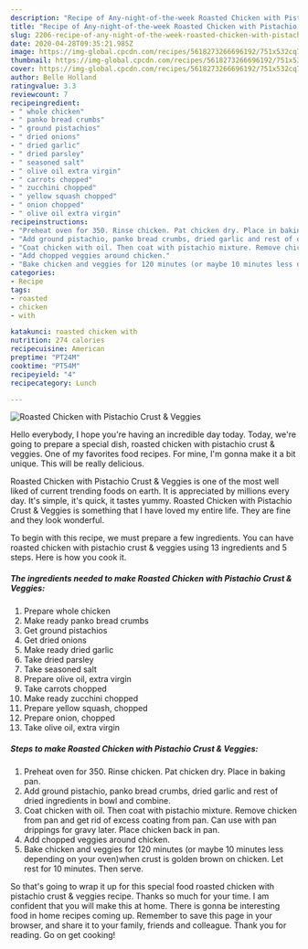 ```yaml
---
description: "Recipe of Any-night-of-the-week Roasted Chicken with Pistachio Crust &amp;amp; Veggies"
title: "Recipe of Any-night-of-the-week Roasted Chicken with Pistachio Crust &amp;amp; Veggies"
slug: 2206-recipe-of-any-night-of-the-week-roasted-chicken-with-pistachio-crust-and-amp-veggies
date: 2020-04-28T09:35:21.985Z
image: https://img-global.cpcdn.com/recipes/5618273266696192/751x532cq70/roasted-chicken-with-pistachio-crust-veggies-recipe-main-photo.jpg
thumbnail: https://img-global.cpcdn.com/recipes/5618273266696192/751x532cq70/roasted-chicken-with-pistachio-crust-veggies-recipe-main-photo.jpg
cover: https://img-global.cpcdn.com/recipes/5618273266696192/751x532cq70/roasted-chicken-with-pistachio-crust-veggies-recipe-main-photo.jpg
author: Belle Holland
ratingvalue: 3.3
reviewcount: 7
recipeingredient:
- " whole chicken"
- " panko bread crumbs"
- " ground pistachios"
- " dried onions"
- " dried garlic"
- " dried parsley"
- " seasoned salt"
- " olive oil extra virgin"
- " carrots chopped"
- " zucchini chopped"
- " yellow squash chopped"
- " onion chopped"
- " olive oil extra virgin"
recipeinstructions:
- "Preheat oven for 350. Rinse chicken. Pat chicken dry. Place in baking pan."
- "Add ground pistachio, panko bread crumbs, dried garlic and rest of dried ingredients in bowl and combine."
- "Coat chicken with oil. Then coat with pistachio mixture. Remove chicken from pan and get rid of excess coating from pan. Can use with pan drippings for gravy later. Place chicken back in pan."
- "Add chopped veggies around chicken."
- "Bake chicken and veggies for 120 minutes (or maybe 10 minutes less depending on your oven)when crust is golden brown on chicken. Let rest for 10 minutes. Then serve."
categories:
- Recipe
tags:
- roasted
- chicken
- with

katakunci: roasted chicken with 
nutrition: 274 calories
recipecuisine: American
preptime: "PT24M"
cooktime: "PT54M"
recipeyield: "4"
recipecategory: Lunch

---
```



![Roasted Chicken with Pistachio Crust &amp; Veggies](https://img-global.cpcdn.com/recipes/5618273266696192/751x532cq70/roasted-chicken-with-pistachio-crust-veggies-recipe-main-photo.jpg)

Hello everybody, I hope you're having an incredible day today. Today, we're going to prepare a special dish, roasted chicken with pistachio crust &amp; veggies. One of my favorites food recipes. For mine, I'm gonna make it a bit unique. This will be really delicious.

Roasted Chicken with Pistachio Crust &amp; Veggies is one of the most well liked of current trending foods on earth. It is appreciated by millions every day. It's simple, it's quick, it tastes yummy. Roasted Chicken with Pistachio Crust &amp; Veggies is something that I have loved my entire life. They are fine and they look wonderful.




To begin with this recipe, we must prepare a few ingredients. You can have roasted chicken with pistachio crust &amp; veggies using 13 ingredients and 5 steps. Here is how you cook it.

<!--inarticleads1-->

##### The ingredients needed to make Roasted Chicken with Pistachio Crust &amp; Veggies:

1. Prepare  whole chicken
1. Make ready  panko bread crumbs
1. Get  ground pistachios
1. Get  dried onions
1. Make ready  dried garlic
1. Take  dried parsley
1. Take  seasoned salt
1. Prepare  olive oil, extra virgin
1. Take  carrots chopped
1. Make ready  zucchini chopped
1. Prepare  yellow squash, chopped
1. Prepare  onion, chopped
1. Take  olive oil, extra virgin




<!--inarticleads2-->

##### Steps to make Roasted Chicken with Pistachio Crust &amp; Veggies:

1. Preheat oven for 350. Rinse chicken. Pat chicken dry. Place in baking pan.
1. Add ground pistachio, panko bread crumbs, dried garlic and rest of dried ingredients in bowl and combine.
1. Coat chicken with oil. Then coat with pistachio mixture. Remove chicken from pan and get rid of excess coating from pan. Can use with pan drippings for gravy later. Place chicken back in pan.
1. Add chopped veggies around chicken.
1. Bake chicken and veggies for 120 minutes (or maybe 10 minutes less depending on your oven)when crust is golden brown on chicken. Let rest for 10 minutes. Then serve.




So that's going to wrap it up for this special food roasted chicken with pistachio crust &amp; veggies recipe. Thanks so much for your time. I am confident that you will make this at home. There is gonna be interesting food in home recipes coming up. Remember to save this page in your browser, and share it to your family, friends and colleague. Thank you for reading. Go on get cooking!

